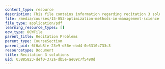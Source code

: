 ```yaml
---
content_type: resource
description: This file contains information regarding recitation 3 solutions.
file: /media/courses/15-053-optimization-methods-in-management-science-spring-2013/05885823def0372adb5eae09c7f5490d_MIT15_053S13_rec03sol.pdf
file_type: application/pdf
learning_resource_types: []
ocw_type: OCWFile
parent_title: Recitation Problems
parent_type: CourseSection
parent_uid: 6f6ab8fe-23e9-d56e-ebd4-0e3310c733c3
resourcetype: Document
title: Recitation 3 solutions
uid: 05885823-def0-372a-db5e-ae09c7f5490d
---
```

